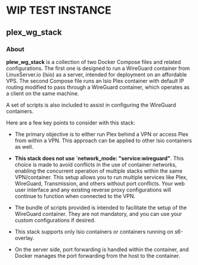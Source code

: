 # WIP TEST INSTANCE

## plex_wg_stack 

### About

**plew_wg_stack** is a collection of two Docker Compose files and related configurations. The first one is designed to run a WireGuard container from LinuxServer.io (lsio) as a server, intended for deployment on an affordable VPS. The second Compose file runs an lsio Plex container with default IP routing modified to pass through a WireGuard container, which operates as a client on the same machine.

A set of scripts is also included to assist in configuring the WireGuard containers.

Here are a few key points to consider with this stack:

- The primary objective is to either run Plex behind a VPN or access Plex from within a VPN. This approach can be applied to other lsio containers as well.

- **This stack does not use `network_mode: "service:wireguard"**. This choice is made to avoid conflicts in the use of container networks, enabling the concurrent operation of multiple stacks within the same VPN/container. This setup allows you to run multiple services like Plex, WireGuard, Transmission, and others without port conflicts. Your web user interface and any existing reverse proxy configurations will continue to function when connected to the VPN.

- The bundle of scripts provided is intended to facilitate the setup of the WireGuard container. They are not mandatory, and you can use your custom configurations if desired.

- This stack supports only lsio containers or containers running on s6-overlay.

- On the server side, port forwarding is handled within the container, and Docker manages the port forwarding from the host to the container.